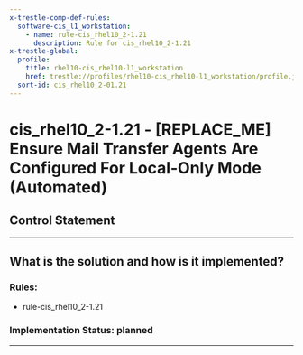 ```yaml
---
x-trestle-comp-def-rules:
  software-cis_l1_workstation:
    - name: rule-cis_rhel10_2-1.21
      description: Rule for cis_rhel10_2-1.21
x-trestle-global:
  profile:
    title: rhel10-cis_rhel10-l1_workstation
    href: trestle://profiles/rhel10-cis_rhel10-l1_workstation/profile.json
  sort-id: cis_rhel10_2-01.21
---
```


# cis_rhel10_2-1.21 - \[REPLACE_ME\] Ensure Mail Transfer Agents Are Configured For Local-Only Mode (Automated)

## Control Statement

______________________________________________________________________

## What is the solution and how is it implemented?

<!-- For implementation status enter one of: implemented, partial, planned, alternative, not-applicable -->

<!-- Note that the list of rules under ### Rules: is read-only and changes will not be captured after assembly to JSON -->

<!-- Add control implementation description here for control: cis_rhel10_2-1.21 -->

### Rules:

  - rule-cis_rhel10_2-1.21

### Implementation Status: planned

______________________________________________________________________
